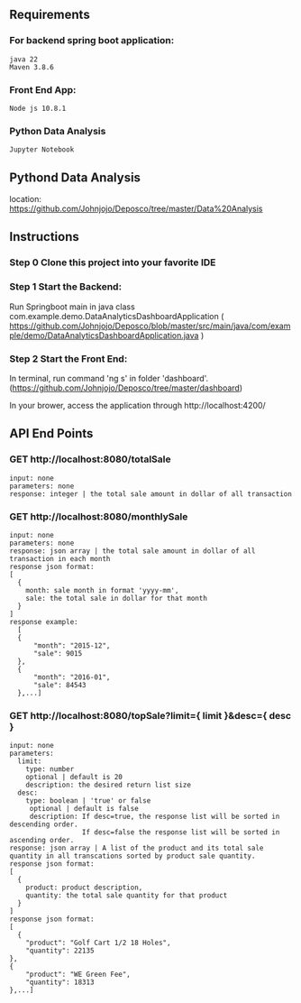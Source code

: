 ## Requirements

  ### For backend spring boot application:
    java 22
    Maven 3.8.6

  ### Front End App:
    Node js 10.8.1
  
  ### Python Data Analysis
    Jupyter Notebook

## Pythond Data Analysis
  location: https://github.com/Johnjojo/Deposco/tree/master/Data%20Analysis

## Instructions

### Step 0 Clone this project into your favorite IDE

### Step 1 Start the Backend:
  Run Springboot main in java class com.example.demo.DataAnalyticsDashboardApplication 
  ( https://github.com/Johnjojo/Deposco/blob/master/src/main/java/com/example/demo/DataAnalyticsDashboardApplication.java )

### Step 2 Start the Front End:
  In terminal, run command 'ng s' in folder 'dashboard'.
  (https://github.com/Johnjojo/Deposco/tree/master/dashboard)
  
  In your brower, access the application through http://localhost:4200/
  
## API End Points
  ### GET http://localhost:8080/totalSale
    input: none
    parameters: none
    response: integer | the total sale amount in dollar of all transaction

  ### GET http://localhost:8080/monthlySale
    input: none
    parameters: none
    response: json array | the total sale amount in dollar of all transaction in each month
    response json format:
    [
      {
        month: sale month in format 'yyyy-mm',
        sale: the total sale in dollar for that month
      }
    ]
    response example:
      [
      {
          "month": "2015-12",
          "sale": 9015
      },
      {
          "month": "2016-01",
          "sale": 84543
      },...]

  ### GET http://localhost:8080/topSale?limit={ limit }&desc={ desc }
    input: none
    parameters: 
      limit:
        type: number
        optional | default is 20
        description: the desired return list size
      desc:
        type: boolean | 'true' or false
         optional | default is false
         description: If desc=true, the response list will be sorted in descending order. 
                      If desc=false the response list will be sorted in ascending order. 
    response: json array | A list of the product and its total sale quantity in all transcations sorted by product sale quantity.
    response json format:
    [
      {
        product: product description,
        quantity: the total sale quantity for that product
      }
    ]
    response json format:
    [
      {
        "product": "Golf Cart 1/2 18 Holes",
        "quantity": 22135
    },
    {
        "product": "WE Green Fee",
        "quantity": 18313
    },...]
